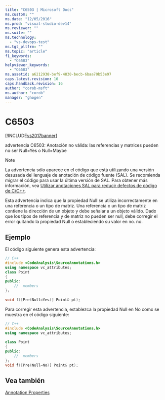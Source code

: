 ```yaml
---
title: "C6503 | Microsoft Docs"
ms.custom: ""
ms.date: "12/05/2016"
ms.prod: "visual-studio-dev14"
ms.reviewer: ""
ms.suite: ""
ms.technology: 
  - "vs-devops-test"
ms.tgt_pltfrm: ""
ms.topic: "article"
f1_keywords: 
  - "C6503"
helpviewer_keywords: 
  - "C6503"
ms.assetid: a6212938-bef9-4830-becb-6baa70b53e97
caps.latest.revision: 16
caps.handback.revision: 16
author: "corob-msft"
ms.author: "corob"
manager: "ghogen"
---
```

# C6503
[!INCLUDE[vs2017banner](../code-quality/includes/vs2017banner.md)]

advertencia C6503: Anotación no válida: las referencias y matrices pueden no ser Null\=Yes o Null\=Maybe  
  
> [!NOTE]
>  La advertencia sólo aparece en el código que está utilizando una versión desusada del lenguaje de anotación de código fuente \(SAL\).  Se recomienda migrar el código para usar la última versión de SAL.  Para obtener más información, vea [Utilizar anotaciones SAL para reducir defectos de código de C\/C\+\+](../code-quality/using-sal-annotations-to-reduce-c-cpp-code-defects.md).  
  
 Esta advertencia indica que la propiedad Null se utiliza incorrectamente en una referencia o un tipo de matriz.  Una referencia o un tipo de matriz contiene la dirección de un objeto y debe señalar a un objeto válido.  Dado que los tipos de referencia y de matriz no pueden ser null, debe corregir el error quitando la propiedad Null o estableciendo su valor en no. no.  
  
## Ejemplo  
 El código siguiente genera esta advertencia:  
  
```cpp  
// C++  
#include <CodeAnalysis\SourceAnnotations.h>  
using namespace vc_attributes;  
class Point  
{  
public:  
    //  members  
};  
  
void f([Pre(Null=Yes)] Point& pt);  
```  
  
 Para corregir esta advertencia, establezca la propiedad Null en No como se muestra en el código siguiente:  
  
```cpp  
// C++  
#include <CodeAnalysis\SourceAnnotations.h>  
using namespace vc_attributes;  
  
class Point  
{  
public:  
    //  members  
};   
void f([Pre(Null=No)] Point& pt);  
```  
  
## Vea también  
 [Annotation Properties](http://msdn.microsoft.com/es-es/f77b4370-6bda-4294-bd2a-e7d0df182a3d)